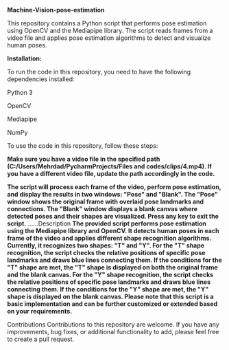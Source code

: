 **Machine-Vision-pose-estimation**


This repository contains a Python script that performs pose estimation using OpenCV and the Mediapipe library. The script reads frames from a video file and applies pose estimation algorithms to detect and visualize human poses.

**Installation:**

To run the code in this repository, you need to have the following dependencies installed:


Python 3

OpenCV

Mediapipe

NumPy



To use the code in this repository, follow these steps:


**Make sure you have a video file in the specified path (C:/Users/Mehrdad/PycharmProjects/Files and codes/clips/4.mp4). If you have a different video file, update the path accordingly in the code.**


**The script will process each frame of the video, perform pose estimation, and display the results in two windows: "Pose" and "Blank".
The "Pose" window shows the original frame with overlaid pose landmarks and connections.
The "Blank" window displays a blank canvas where detected poses and their shapes are visualized.
Press any key to exit the script.**
......Description
**The provided script performs pose estimation using the Mediapipe library and OpenCV. It detects human poses in each frame of the video and applies different shape recognition algorithms. Currently, it recognizes two shapes: "T" and "Y".
For the "T" shape recognition, the script checks the relative positions of specific pose landmarks and draws blue lines connecting them. If the conditions for the "T" shape are met, the "T" shape is displayed on both the original frame and the blank canvas.
For the "Y" shape recognition, the script checks the relative positions of specific pose landmarks and draws blue lines connecting them. If the conditions for the "Y" shape are met, the "Y" shape is displayed on the blank canvas.
Please note that this script is a basic implementation and can be further customized or extended based on your requirements.**

Contributions
Contributions to this repository are welcome. If you have any improvements, bug fixes, or additional functionality to add, please feel free to create a pull request.
